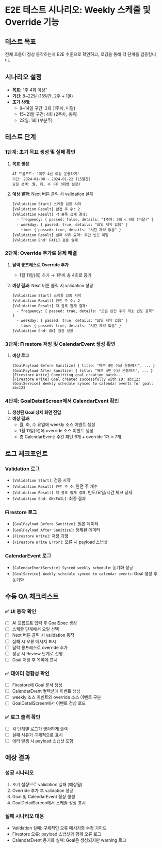 # E2E 테스트 시나리오: Weekly 스케줄 및 Override 기능

## 테스트 목표
전체 흐름이 정상 동작하는지 E2E 수준으로 확인하고, 로깅을 통해 각 단계를 검증합니다.

## 시나리오 설정
- **목표**: "주 4회 이상"
- **기간**: 8~22일 (15일간, 2주 + 1일)
- **초기 상태**: 
  - 8~14일 구간: 3회 (1주차, 미달)
  - 15~21일 구간: 4회 (2주차, 충족)
  - 22일: 1회 (부분주)

## 테스트 단계

### 1단계: 초기 목표 생성 및 실패 확인
1. **목표 생성**
   ```
   AI 프롬프트: "매주 4번 이상 운동하기"
   기간: 2024-01-08 ~ 2024-01-22 (15일간)
   요일 선택: 월, 화, 수 (주 3회만 설정)
   ```

2. **예상 결과**: Next 버튼 클릭 시 validation 실패
   ```
   [Validation Start] 스케줄 검증 시작
   [Validation Result] 완전 주 수: 2
   [Validation Result] 각 블록 집계 결과:
     - frequency: { passed: false, details: "1주차: 3회 < 4회 (미달)" }
     - weekday: { passed: true, details: "요일 제약 없음" }
     - time: { passed: true, details: "시간 제약 없음" }
   [Validation Result] 실패 사유 요약: 주간 빈도 미달
   [Validation End: FAIL] 검증 실패
   ```

### 2단계: Override 추가로 문제 해결
1. **달력 롱프레스로 Override 추가**
   - 1월 11일(목) 추가 → 1주차 총 4회로 증가

2. **예상 결과**: Next 버튼 클릭 시 validation 성공
   ```
   [Validation Start] 스케줄 검증 시작
   [Validation Result] 완전 주 수: 2
   [Validation Result] 각 블록 집계 결과:
     - frequency: { passed: true, details: "모든 완전 주가 최소 빈도 충족" }
     - weekday: { passed: true, details: "요일 제약 없음" }
     - time: { passed: true, details: "시간 제약 없음" }
   [Validation End: OK] 검증 성공
   ```

### 3단계: Firestore 저장 및 CalendarEvent 생성 확인
1. **예상 로그**
   ```
   [GoalPayload Before Sanitize] { title: "매주 4번 이상 운동하기", ... }
   [GoalPayload After Sanitize] { title: "매주 4번 이상 운동하기", ... }
   [Firestore Write] Committing goal creation batch...
   [Firestore Write] Goal created successfully with ID: abc123
   [GoalService] Weekly schedule synced to calendar events for goal: abc123
   ```

### 4단계: GoalDetailScreen에서 CalendarEvent 확인
1. **생성된 Goal 상세 화면 진입**
2. **예상 결과**: 
   - 월, 화, 수 요일에 weekly 소스 이벤트 생성
   - 1월 11일(목)에 override 소스 이벤트 생성
   - 총 CalendarEvent: 주간 패턴 6개 + override 1개 = 7개

## 로그 체크포인트

### Validation 로그
- `[Validation Start]`: 검증 시작
- `[Validation Result] 완전 주 수`: 완전 주 개수
- `[Validation Result] 각 블록 집계 결과`: 빈도/요일/시간 체크 상세
- `[Validation End: OK/FAIL]`: 최종 결과

### Firestore 로그
- `[GoalPayload Before Sanitize]`: 원본 데이터
- `[GoalPayload After Sanitize]`: 정제된 데이터
- `[Firestore Write]`: 저장 과정
- `[Firestore Write Error]`: 오류 시 payload 스냅샷

### CalendarEvent 로그
- `[CalendarEventService] Synced weekly schedule`: 동기화 성공
- `[GoalService] Weekly schedule synced to calendar events`: Goal 생성 후 동기화

## 수동 QA 체크리스트

### ✅ UI 동작 확인
- [ ] AI 프롬프트 입력 후 GoalSpec 생성
- [ ] 스케줄 단계에서 요일 선택
- [ ] Next 버튼 클릭 시 validation 동작
- [ ] 실패 시 오류 메시지 표시
- [ ] 달력 롱프레스로 override 추가
- [ ] 성공 시 Review 단계로 진행
- [ ] Goal 저장 후 목록에 표시

### ✅ 데이터 정합성 확인
- [ ] Firestore에 Goal 문서 생성
- [ ] CalendarEvent 컬렉션에 이벤트 생성
- [ ] weekly 소스 이벤트와 override 소스 이벤트 구분
- [ ] GoalDetailScreen에서 이벤트 정상 로드

### ✅ 로그 출력 확인
- [ ] 각 단계별 로그가 명확하게 출력
- [ ] 실패 사유가 구체적으로 표시
- [ ] 에러 발생 시 payload 스냅샷 포함

## 예상 결과

### 성공 시나리오
1. 초기 설정으로 validation 실패 (예상됨)
2. Override 추가 후 validation 성공
3. Goal 및 CalendarEvent 정상 생성
4. GoalDetailScreen에서 스케줄 정상 표시

### 실패 시나리오 대응
- Validation 실패: 구체적인 오류 메시지와 수정 가이드
- Firestore 오류: payload 스냅샷과 함께 오류 로그
- CalendarEvent 동기화 실패: Goal은 생성되지만 warning 로그
